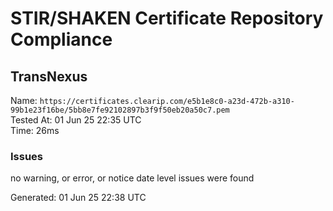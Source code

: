 # STIR/SHAKEN Certificate Repository Compliance

## TransNexus

Name: `https://certificates.clearip.com/e5b1e8c0-a23d-472b-a310-99b1e23f16be/5bb8e7fe92102897b3f9f50eb20a50c7.pem`\
Tested At: 01 Jun 25 22:35 UTC\
Time: 26ms

### Issues

no warning, or error, or notice date level issues were found

Generated: 01 Jun 25 22:38 UTC